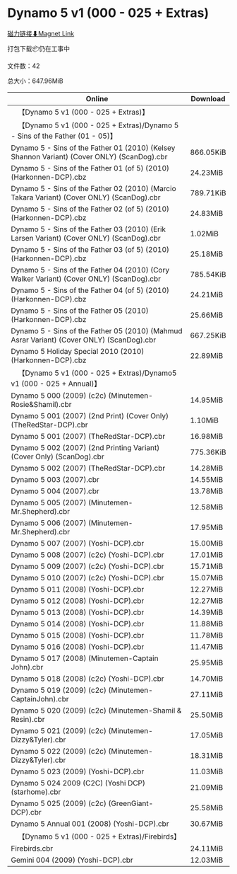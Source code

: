 # Dynamo 5 v1 (000 - 025 + Extras)

[磁力链接⬇Magnet Link](magnet:?xt=urn:btih:0b8d8937153029b227ce83c3183dc838b08f8776&dn=Dynamo%205%20v1%20%28000%20-%20025%20%2B%20Extras%29)

打包下载📦仍在工事中

文件数：42

总大小：647.96MiB

Online | Download
--- | ---
&emsp;【Dynamo 5 v1 (000 - 025 + Extras)】 | 
&emsp;【Dynamo 5 v1 (000 - 025 + Extras)/Dynamo 5 - Sins of the Father (01 - 05)】 | 
Dynamo 5 - Sins of the Father 01 (2010) (Kelsey Shannon Variant) (Cover ONLY) (ScanDog).cbr | 866.05KiB
Dynamo 5 - Sins of the Father 01 (of 5) (2010) (Harkonnen-DCP).cbz | 24.23MiB
Dynamo 5 - Sins of the Father 02 (2010) (Marcio Takara Variant) (Cover ONLY) (ScanDog).cbr | 789.71KiB
Dynamo 5 - Sins of the Father 02 (of 5) (2010) (Harkonnen-DCP).cbz | 24.83MiB
Dynamo 5 - Sins of the Father 03 (2010) (Erik Larsen Variant) (Cover ONLY) (ScanDog).cbr | 1.02MiB
Dynamo 5 - Sins of the Father 03 (of 5) (2010) (Harkonnen-DCP).cbz | 25.18MiB
Dynamo 5 - Sins of the Father 04 (2010) (Cory Walker Variant) (Cover ONLY) (ScanDog).cbr | 785.54KiB
Dynamo 5 - Sins of the Father 04 (of 5) (2010) (Harkonnen-DCP).cbz | 24.21MiB
Dynamo 5 - Sins of the Father 05 (2010) (Harkonnen-DCP).cbz | 25.66MiB
Dynamo 5 - Sins of the Father 05 (2010) (Mahmud Asrar Variant) (Cover ONLY) (ScanDog).cbr | 667.25KiB
Dynamo 5 Holiday Special 2010 (2010) (Harkonnen-DCP).cbz | 22.89MiB
&emsp;【Dynamo 5 v1 (000 - 025 + Extras)/Dynamo5 v1 (000 - 025 + Annual)】 | 
Dynamo 5 000 (2009) (c2c) (Minutemen-Rosie&Shamil).cbr | 14.95MiB
Dynamo 5 001 (2007) (2nd Print) (Cover Only) (TheRedStar-DCP).cbr | 1.10MiB
Dynamo 5 001 (2007) (TheRedStar-DCP).cbr | 16.98MiB
Dynamo 5 002 (2007) (2nd Printing Variant) (Cover Only) (ScanDog).cbr | 775.36KiB
Dynamo 5 002 (2007) (TheRedStar-DCP).cbr | 14.28MiB
Dynamo 5 003 (2007).cbr | 14.55MiB
Dynamo 5 004 (2007).cbr | 13.78MiB
Dynamo 5 005 (2007) (Minutemen-Mr.Shepherd).cbr | 12.58MiB
Dynamo 5 006 (2007) (Minutemen-Mr.Shepherd).cbr | 17.95MiB
Dynamo 5 007 (2007) (Yoshi-DCP).cbr | 15.00MiB
Dynamo 5 008 (2007) (c2c) (Yoshi-DCP).cbr | 17.01MiB
Dynamo 5 009 (2007) (c2c) (Yoshi-DCP).cbr | 15.71MiB
Dynamo 5 010 (2007) (c2c) (Yoshi-DCP).cbr | 15.07MiB
Dynamo 5 011 (2008) (Yoshi-DCP).cbr | 12.27MiB
Dynamo 5 012 (2008) (Yoshi-DCP).cbr | 12.27MiB
Dynamo 5 013 (2008) (Yoshi-DCP).cbr | 14.39MiB
Dynamo 5 014 (2008) (Yoshi-DCP).cbr | 11.88MiB
Dynamo 5 015 (2008) (Yoshi-DCP).cbr | 11.78MiB
Dynamo 5 016 (2008) (Yoshi-DCP).cbr | 11.47MiB
Dynamo 5 017 (2008) (Minutemen-Captain John).cbr | 25.95MiB
Dynamo 5 018 (2008) (c2c) (Yoshi-DCP).cbr | 14.70MiB
Dynamo 5 019 (2009) (c2c) (Minutemen-CaptainJohn).cbr | 27.11MiB
Dynamo 5 020 (2009) (c2c) (Minutemen-Shamil & Resin).cbr | 25.50MiB
Dynamo 5 021 (2009) (c2c) (Minutemen-Dizzy&Tyler).cbr | 17.05MiB
Dynamo 5 022 (2009) (c2c) (Minutemen-Dizzy&Tyler).cbr | 18.31MiB
Dynamo 5 023 (2009) (Yoshi-DCP).cbr | 11.03MiB
Dynamo 5 024 2009 (C2C) (Yoshi DCP) (starhome).cbr | 21.09MiB
Dynamo 5 025 (2009) (c2c) (GreenGiant-DCP).cbr | 25.58MiB
Dynamo 5 Annual 001 (2008) (Yoshi-DCP).cbr | 30.67MiB
&emsp;【Dynamo 5 v1 (000 - 025 + Extras)/Firebirds】 | 
Firebirds.cbr | 24.11MiB
Gemini 004 (2009) (Yoshi-DCP).cbr | 12.03MiB